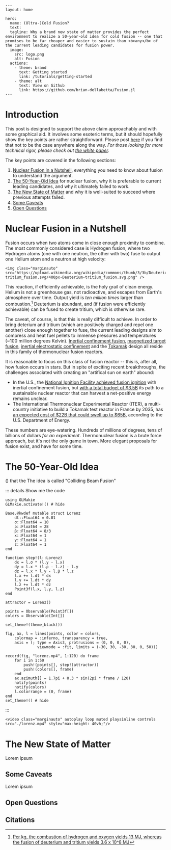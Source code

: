 ````@raw html
---
layout: home

hero:
  name: (Ultra-)Cold Fusion?
  text: 
  tagline: Why a brand new state of matter provides the perfect environment to realize a 50-year-old idea for cold fusion -- one that promises to be far cheaper and easier to sustain than <b>any</b> of the current leading candidates for fusion power.
  image:
    src: logo.png
    alt: Fusion
  actions:
    - theme: brand
      text: Getting started
      link: /tutorials/getting-started
    - theme: alt
      text: View on Github
      link: https://github.com/brian-dellabetta/Fusion.jl
---
````

# Introduction 

This post is designed to support the above claim approachably and with some graphical aid. It involves some esoteric terms, but it should hopefully show the key points are rather straightforward. Please post [here](https://github.com/brian-dellabetta/Fusion.jl/issues) if you find that not to be the case anywhere along the way. *For those looking for more technical rigor, please check out [the white paper](https://github.com/brian-dellabetta/Fusion.jl/paper/paper.pdf).*

The key points are covered in the following sections:

1. [Nuclear Fusion in a Nutshell](#Nuclear-Fusion-in-a-Nutshell), everything you need to know about fusion to understand the argument.
2. [The 50-Year-Old Idea](#The-50-Year-Old-Idea) for nuclear fusion, why it is preferable to current leading candidates, and why it ultimately failed to work.
3. [The New State of Matter](#The-New-State-of-Matter) and why it is well-suited to succeed where previous attempts failed.
4. [Some Caveats](#Some-Caveats)
5. [Open Questions](#Open-Questions)

# Nuclear Fusion in a Nutshell

Fusion occurs when two atoms come in close enough proximity to combine. The most commonly considered case is Hydrogen fusion, where two Hydrogen atoms (one with one neutron, the other with two) fuse to output one Helium atom and a neutron at high velocity:

```@raw html
<img class="marginauto" src="https://upload.wikimedia.org/wikipedia/commons/thumb/3/3b/Deuterium-tritium_fusion.svg/400px-Deuterium-tritium_fusion.svg.png" />
```

This reaction, if efficiently achievable, is the holy grail of clean energy. Helium is not a greenhouse gas, not radioactive, and escapes from Earth's atmosphere over time. Output yield is *ten million times* larger than combustion.[^1] Deuterium is abundant, and (if fusion were efficiently achievable) can be fused to create tritium, which is otherwise rare.

The caveat, of course, is that this is really difficult to achieve. In order to bring deterium and tritium (which are positively charged and repel one another) close enough together to fuse, the current leading designs aim to compress and heat fuel pellets to immense pressures and temperatures (~100 million degrees Kelvin). [Inertial confinement fusion](https://en.wikipedia.org/wiki/Inertial_confinement_fusion), [magnetized target fusion](https://en.wikipedia.org/wiki/Magnetized_target_fusion), [inertial electrostatic confinement](https://en.wikipedia.org/wiki/Inertial_electrostatic_confinement) and the [Tokamak](https://en.wikipedia.org/wiki/Tokamak) design all reside in this family of thermonuclear fusion reactors. 

It is reasonable to focus on this class of fusion reactor -- this is, after all, how fusion occurs in stars. But in spite of exciting recent breakthroughs, the challenges associated with creating an "artifical sun on earth" abound:

- In the U.S., the [National Ignition Facility achieved fusion ignition](https://www.llnl.gov/article/49306/lawrence-livermore-national-laboratory-achieves-fusion-ignition) with inertial confinement fusion, but [with a total budget of \$3.5B](https://lasers.llnl.gov/about/faqs#nif_cost) its path to a sustainable nuclear reactor that can harvest a net-positive energy remains unclear. 
- The International Thermonuclear Experimental Reactor (ITER), a multi-country initiative to build a Tokamak test reactor in France by 2035, has [an expected cost of \$22B that could swell up to \$65B](https://pubs.aip.org/physicstoday/Online/4990/ITER-disputes-DOE-s-cost-estimate-of-fusion), according to the U.S. Department of Energy.

These numbers are eye-watering. Hundreds of millions of degrees, tens of billions of dollars *for an experiment*. Thermonuclear fusion is a brute force approach, but it's not the only game in town. More elegant proposals for fusion exist, and have for some time.


# The 50-Year-Old Idea

() that the The idea is called "Colliding Beam Fusion"


::: details Show me the code

```@example
using GLMakie
GLMakie.activate!() # hide

Base.@kwdef mutable struct Lorenz
    dt::Float64 = 0.01
    σ::Float64 = 10
    ρ::Float64 = 28
    β::Float64 = 8/3
    x::Float64 = 1
    y::Float64 = 1
    z::Float64 = 1
end

function step!(l::Lorenz)
    dx = l.σ * (l.y - l.x)
    dy = l.x * (l.ρ - l.z) - l.y
    dz = l.x * l.y - l.β * l.z
    l.x += l.dt * dx
    l.y += l.dt * dy
    l.z += l.dt * dz
    Point3f(l.x, l.y, l.z)
end

attractor = Lorenz()

points = Observable(Point3f[])
colors = Observable(Int[])

set_theme!(theme_black())

fig, ax, l = lines(points, color = colors,
    colormap = :inferno, transparency = true, 
    axis = (; type = Axis3, protrusions = (0, 0, 0, 0), 
              viewmode = :fit, limits = (-30, 30, -30, 30, 0, 50)))

record(fig, "lorenz.mp4", 1:120) do frame
    for i in 1:50
        push!(points[], step!(attractor))
        push!(colors[], frame)
    end
    ax.azimuth[] = 1.7pi + 0.3 * sin(2pi * frame / 120)
    notify(points)
    notify(colors)
    l.colorrange = (0, frame)
end
set_theme!() # hide
```
:::

```@raw html
<video class="marginauto" autoplay loop muted playsinline controls src="./lorenz.mp4" style="max-height: 40vh;"/>
```

# The New State of Matter

Lorem ipsum

## Some Caveats

Lorem ipsum

## Open Questions

## Citations

[^1]: [Per kg, the combustion of hydrogen and oxygen yields 13 MJ, whereas the fusion of deuterium and tritium yields 3.6 x 10^8 MJ](https://ntrs.nasa.gov/api/citations/20160010608/downloads/20160010608.pdf)
